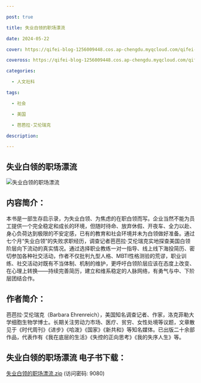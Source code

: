 ```yaml
---

post: true

title: 失业白领的职场漂流

date: 2024-05-22

cover: https://qifei-blog-1256009448.cos.ap-chengdu.myqcloud.com/qifei-blog/66388e6b0ea9cb140354bc51.jpg

coveross: https://qifei-blog-1256009448.cos.ap-chengdu.myqcloud.com/qifei-blog/66388e6b0ea9cb140354bc51.jpg

categories:

  - 人文社科

tags:

  - 社会 

  - 美国 

  - 芭芭拉·艾伦瑞克

description: 

---
```




## 失业白领的职场漂流 

![失业白领的职场漂流 ](https://qifei-blog-1256009448.cos.ap-chengdu.myqcloud.com/qifei-blog/66388e6b0ea9cb140354bc51.jpg)

## 内容简介：

本书是一部生存启示录，为失业白领、为焦虑的在职白领而写。企业当然不能为员工提供一个完全稳定和成长的环境，但随时待命、放弃休假、开夜车、全力以赴、身心负荷达到极限的不安定感，已有的教育和社会环境并未为白领做好准备。通过七个月“失业白领”的失败求职经历，调查记者芭芭拉·艾伦瑞克实地探查美国白领阶层向下流动的真实情况。通过选择职业教练一对一指导、线上线下海投简历、密切参加各种社交活动，作者不仅批判九型人格、MBTI性格测验的荒谬，职业训练、社交活动对既有不当体制、机制的维护，更呼吁白领阶层应该在态度上改变、在心理上转换——持续完善简历，建立和维系稳定的人脉网络，有勇气与中、下阶层团结合作。

## 作者简介：

芭芭拉·艾伦瑞克（Barbara Ehrenreich），美国知名调查记者、作家，洛克菲勒大学细胞生物学博士。长期关注劳动力市场、医疗、贫穷、女性处境等议题，文章散见于《时代周刊》《进步》《哈泼》《国家》《新共和》等知名媒体。已出版二十余部作品，代表作有《我在底层的生活》《失控的正向思考》《我的失序人生》等。

## 失业白领的职场漂流 电子书下载：

<a href="https://url54.ctfile.com/f/18000254-1242249376-460856?p=9080" target="_blank" rel="noopener">失业白领的职场漂流.zip</a> (访问密码: 9080)



                    